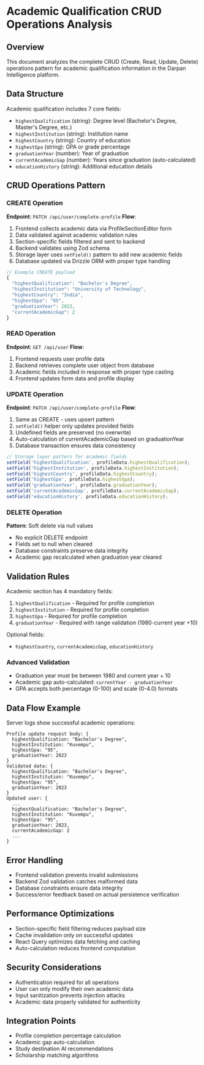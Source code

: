 # Academic Qualification CRUD Operations Analysis

## Overview
This document analyzes the complete CRUD (Create, Read, Update, Delete) operations pattern for academic qualification information in the Darpan Intelligence platform.

## Data Structure
Academic qualification includes 7 core fields:
- `highestQualification` (string): Degree level (Bachelor's Degree, Master's Degree, etc.)
- `highestInstitution` (string): Institution name
- `highestCountry` (string): Country of education
- `highestGpa` (string): GPA or grade percentage
- `graduationYear` (number): Year of graduation
- `currentAcademicGap` (number): Years since graduation (auto-calculated)
- `educationHistory` (string): Additional education details

## CRUD Operations Pattern

### CREATE Operation
**Endpoint**: `PATCH /api/user/complete-profile`
**Flow**:
1. Frontend collects academic data via ProfileSectionEditor form
2. Data validated against academic validation rules
3. Section-specific fields filtered and sent to backend
4. Backend validates using Zod schema
5. Storage layer uses `setField()` pattern to add new academic fields
6. Database updated via Drizzle ORM with proper type handling

```typescript
// Example CREATE payload
{
  "highestQualification": "Bachelor's Degree",
  "highestInstitution": "University of Technology",
  "highestCountry": "India",
  "highestGpa": "85",
  "graduationYear": 2023,
  "currentAcademicGap": 2
}
```

### READ Operation
**Endpoint**: `GET /api/user`
**Flow**:
1. Frontend requests user profile data
2. Backend retrieves complete user object from database
3. Academic fields included in response with proper type casting
4. Frontend updates form data and profile display

### UPDATE Operation
**Endpoint**: `PATCH /api/user/complete-profile`
**Flow**:
1. Same as CREATE - uses upsert pattern
2. `setField()` helper only updates provided fields
3. Undefined fields are preserved (no overwrite)
4. Auto-calculation of currentAcademicGap based on graduationYear
5. Database transaction ensures data consistency

```typescript
// Storage layer pattern for academic fields
setField('highestQualification', profileData.highestQualification);
setField('highestInstitution', profileData.highestInstitution);
setField('highestCountry', profileData.highestCountry);
setField('highestGpa', profileData.highestGpa);
setField('graduationYear', profileData.graduationYear);
setField('currentAcademicGap', profileData.currentAcademicGap);
setField('educationHistory', profileData.educationHistory);
```

### DELETE Operation
**Pattern**: Soft delete via null values
- No explicit DELETE endpoint
- Fields set to null when cleared
- Database constraints preserve data integrity
- Academic gap recalculated when graduation year cleared

## Validation Rules
Academic section has 4 mandatory fields:
1. `highestQualification` - Required for profile completion
2. `highestInstitution` - Required for profile completion
3. `highestGpa` - Required for profile completion
4. `graduationYear` - Required with range validation (1980-current year +10)

Optional fields:
- `highestCountry`, `currentAcademicGap`, `educationHistory`

### Advanced Validation
- Graduation year must be between 1980 and current year + 10
- Academic gap auto-calculated: `currentYear - graduationYear`
- GPA accepts both percentage (0-100) and scale (0-4.0) formats

## Data Flow Example
Server logs show successful academic operations:
```
Profile update request body: { 
  highestQualification: "Bachelor's Degree",
  highestInstitution: "Kuvempu",
  highestGpa: "95",
  graduationYear: 2023
}
Validated data: { 
  highestQualification: "Bachelor's Degree",
  highestInstitution: "Kuvempu", 
  highestGpa: "95",
  graduationYear: 2023
}
Updated user: { 
  ...
  highestQualification: "Bachelor's Degree",
  highestInstitution: "Kuvempu",
  highestGpa: "95", 
  graduationYear: 2023,
  currentAcademicGap: 2
  ...
}
```

## Error Handling
- Frontend validation prevents invalid submissions
- Backend Zod validation catches malformed data
- Database constraints ensure data integrity
- Success/error feedback based on actual persistence verification

## Performance Optimizations
- Section-specific field filtering reduces payload size
- Cache invalidation only on successful updates
- React Query optimizes data fetching and caching
- Auto-calculation reduces frontend computation

## Security Considerations
- Authentication required for all operations
- User can only modify their own academic data
- Input sanitization prevents injection attacks
- Academic data properly validated for authenticity

## Integration Points
- Profile completion percentage calculation
- Academic gap auto-calculation
- Study destination AI recommendations
- Scholarship matching algorithms